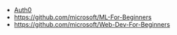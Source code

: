  - [Auth0](https://muthuannamalai.tech/how-to-add-a-github-social-connection-in-auth0)
 - https://github.com/microsoft/ML-For-Beginners
- https://github.com/microsoft/Web-Dev-For-Beginners
